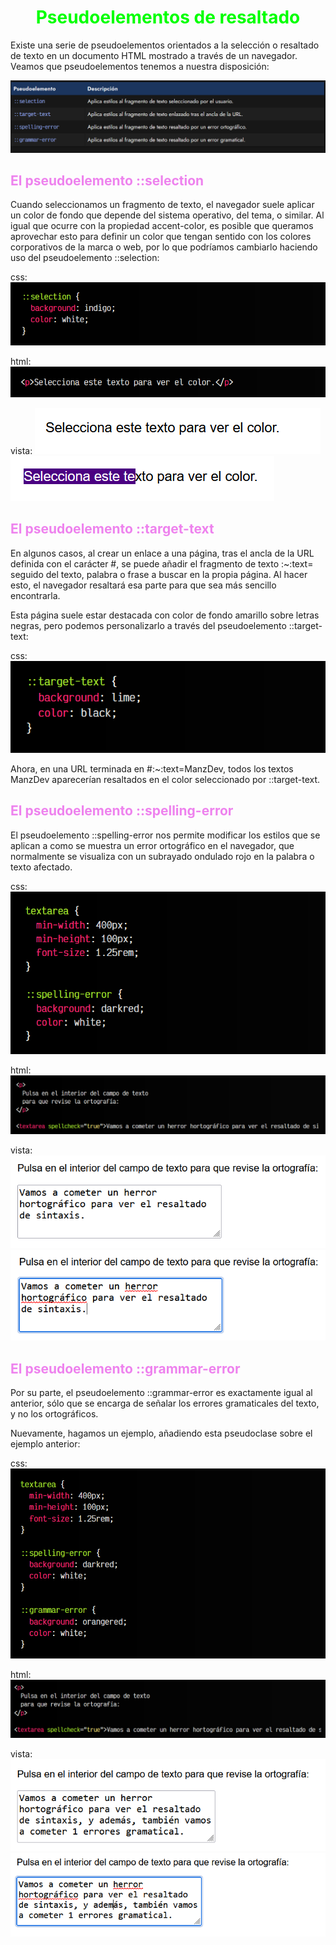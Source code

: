 # <span style="color:lime"><center>Pseudoelementos de resaltado</center></span>

Existe una serie de pseudoelementos orientados a la selección o resaltado de texto en un documento HTML mostrado a través de un navegador. Veamos que pseudoelementos tenemos a nuestra disposición:

![alt text](./imagenes-pseudoelementos-de-resaltado/image.png)

## <span style="color:violet">El pseudoelemento ::selection</span>
Cuando seleccionamos un fragmento de texto, el navegador suele aplicar un color de fondo que depende del sistema operativo, del tema, o similar. Al igual que ocurre con la propiedad accent-color, es posible que queramos aprovechar esto para definir un color que tengan sentido con los colores corporativos de la marca o web, por lo que podríamos cambiarlo haciendo uso del pseudoelemento ::selection:

css:
![alt text](./imagenes-pseudoelementos-de-resaltado/image-1.png)

html:
![alt text](./imagenes-pseudoelementos-de-resaltado/image-2.png)

vista:
![alt text](./imagenes-pseudoelementos-de-resaltado/image-3.png)
![alt text](./imagenes-pseudoelementos-de-resaltado/image-4.png)

## <span style="color:violet">El pseudoelemento ::target-text</span>
En algunos casos, al crear un enlace a una página, tras el ancla de la URL definida con el carácter #, se puede añadir el fragmento de texto :~:text= seguido del texto, palabra o frase a buscar en la propia página. Al hacer esto, el navegador resaltará esa parte para que sea más sencillo encontrarla.

Esta página suele estar destacada con color de fondo amarillo sobre letras negras, pero podemos personalizarlo a través del pseudoelemento ::target-text:

css:
![alt text](./imagenes-pseudoelementos-de-resaltado/image-5.png)

Ahora, en una URL terminada en #:~:text=ManzDev, todos los textos ManzDev aparecerían resaltados en el color seleccionado por ::target-text.

## <span style="color:violet">El pseudoelemento ::spelling-error</span>
El pseudoelemento ::spelling-error nos permite modificar los estilos que se aplican a como se muestra un error ortográfico en el navegador, que normalmente se visualiza con un subrayado ondulado rojo en la palabra o texto afectado.

css:
![alt text](./imagenes-pseudoelementos-de-resaltado/image-6.png)

html:
![alt text](./imagenes-pseudoelementos-de-resaltado/image-7.png)

vista:
![alt text](./imagenes-pseudoelementos-de-resaltado/image-8.png)
![alt text](./imagenes-pseudoelementos-de-resaltado/image-9.png)

## <span style="color:violet">El pseudoelemento ::grammar-error</span>
Por su parte, el pseudoelemento ::grammar-error es exactamente igual al anterior, sólo que se encarga de señalar los errores gramaticales del texto, y no los ortográficos.

Nuevamente, hagamos un ejemplo, añadiendo esta pseudoclase sobre el ejemplo anterior:

css:
![alt text](./imagenes-pseudoelementos-de-resaltado/image-10.png)

html:
![alt text](./imagenes-pseudoelementos-de-resaltado/image-11.png)

vista:
![alt text](./imagenes-pseudoelementos-de-resaltado/image-12.png)
![alt text](./imagenes-pseudoelementos-de-resaltado/image-13.png)

